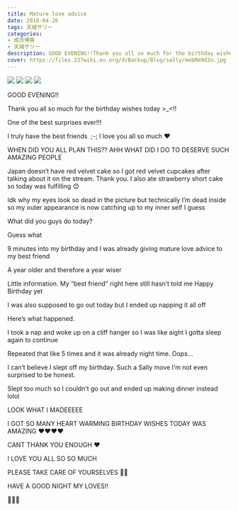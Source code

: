 ```yaml
---
title: Mature love advice
date: 2018-04-26
tags: 天城サリー
categories: 
- 成员博客
- 天城サリー
description: GOOD EVENING!!Thank you all so much for the birthday wishes today &gt;_&lt;!!One of the best surprises ever!!!I truly have the best friends  ;-; I love you all so much ❤️WHEN DID YOU ALL PLAN THIS?...
cover: https://files.227wiki.eu.org/d/Backup/Blog/sally/mobRm9d2o.jpg 
---
```

![](https://files.227wiki.eu.org/d/Backup/Blog/sally/mobRm9d2o.jpg)
![](https://files.227wiki.eu.org/d/Backup/Blog/sally/mobQ61nSt.jpg)
![](https://files.227wiki.eu.org/d/Backup/Blog/sally/mobVG6DjA.jpg)
![](https://files.227wiki.eu.org/d/Backup/Blog/sally/moba7ZD3G.jpg)

GOOD EVENING!!




Thank you all so much for the birthday wishes today >_<!!





One of the best surprises ever!!!





I truly have the best friends  ;-; I love you all so much ❤️




WHEN DID YOU ALL PLAN THIS?? AHH WHAT DID I DO TO DESERVE SUCH AMAZING PEOPLE 




Japan doesn’t have red velvet cake so I got red velvet cupcakes after talking about it on the stream. Thank you. I also ate strawberry short cake so today was fulfilling 😊




Idk why my eyes look so dead in the picture but technically I’m dead inside so my outer appearance is now catching up to my inner self I guess 

What did you guys do today? 




Guess what





9 minutes into my birthday and I was already giving mature love advice to my best friend 




A year older and therefore a year wiser 







Little information. My “best friend” right here still hasn’t told me Happy Birthday yet 








I was also supposed to go out today but I ended up napping it all off 




Here’s what happened.




I took a nap and woke up on a cliff hanger so I was like aight I gotta sleep again to continue 




Repeated that like 5 times and it was already night time. Oops... 




I can’t believe I slept off my birthday. Such a Sally move I’m not even surprised to be honest. 




Slept too much so I couldn’t go out and ended up making dinner instead lolol 




LOOK WHAT I MADEEEEE


I GOT SO MANY HEART WARMING BIRTHDAY WISHES TODAY WAS AMAZING ❤️❤️❤️❤️




CANT THANK YOU ENOUGH ❤️ 




I LOVE YOU ALL SO SO MUCH 




PLEASE TAKE CARE OF YOURSELVES 🍫🍫




HAVE A GOOD NIGHT MY LOVES!!




🔪🥚🔪




